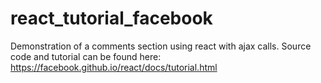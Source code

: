 # react_tutorial_facebook
Demonstration of a comments section using react with ajax calls. Source code and tutorial can be found here: https://facebook.github.io/react/docs/tutorial.html
